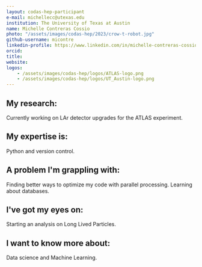 ```yaml
---
layout: codas-hep-participant
e-mail: michellecc@utexas.edu
institution: The University of Texas at Austin
name: Michelle Contreras Cossio
photo: "/assets/images/codas-hep/2023/crow-t-robot.jpg"
github-username: micontre
linkedin-profile: https://www.linkedin.com/in/michelle-contreras-cossio-021986243/
orcid:
title:
website:
logos:
    - /assets/images/codas-hep/logos/ATLAS-logo.png
    - /assets/images/codas-hep/logos/UT_Austin-logo.png
---
```


## My research:
Currently working on LAr detector upgrades for the ATLAS experiment.

## My expertise is:
Python and version control.

## A problem I'm grappling with:
Finding better ways to optimize my code with parallel processing. Learning about databases.

## I've got my eyes on:
Starting an analysis on Long Lived Particles.

## I want to know more about:
Data science and Machine Learning.
